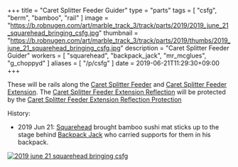 +++
title = "Caret Splitter Feeder Guider"
type = "parts"
tags = [ "csfg", "berm", "bamboo", "rail" ]
image = "https://b.robnugen.com/art/marble_track_3/track/parts/2019/2019_june_21_squarehead_bringing_csfg.jpg"
thumbnail = "https://b.robnugen.com/art/marble_track_3/track/parts/2019/thumbs/2019_june_21_squarehead_bringing_csfg.jpg"
description = "Caret Splitter Feeder Guider"
workers = [
    "squarehead",
    "backpack_jack",
    "mr_mcglues",
    "g_choppyd"
]
aliases = [
    "/p/csfg"
]
date = 2019-06-21T11:29:30+09:00
+++

These will be rails along the [Caret Splitter Feeder](/parts/caret_splitter_feeder/) and [Caret Splitter Feeder Extension](/parts/caret_splitter_feeder_extension/).   The [Caret Splitter Feeder Extension Reflection](/parts/caret-splitter-feeder-extension-reflection/) will be protected by the [Caret Splitter Feeder Extension Reflection Protection](/parts/caret-splitter-feeder-extension-reflection-protection/)


History:

* 2019 Jun 21: [Squarehead](/workers/squarehead/) brought bamboo sushi mat sticks up to the stage behind [Backpack Jack](/workers/backpack_jack/) who carried supports for them in his backpack.

[![2019 june 21 squarehead bringing csfg](//b.robnugen.com/art/marble_track_3/track/parts/2019/thumbs/2019_june_21_squarehead_bringing_csfg.jpg)](//b.robnugen.com/art/marble_track_3/track/parts/2019/2019_june_21_squarehead_bringing_csfg.jpg)
